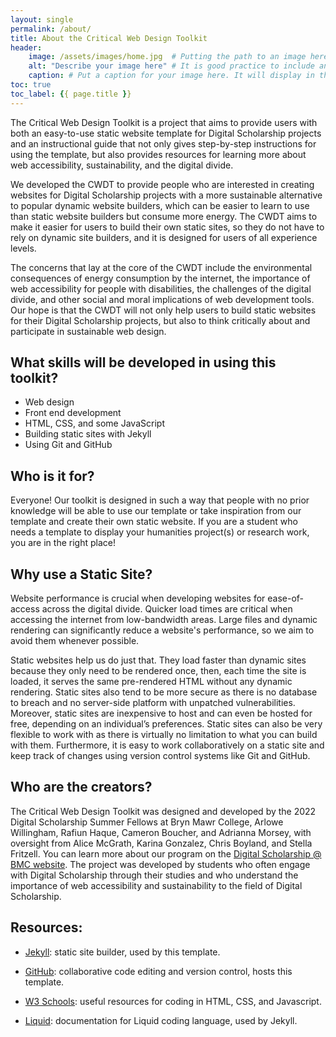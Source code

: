 ```yaml
---
layout: single
permalink: /about/
title: About the Critical Web Design Toolkit
header:
    image: /assets/images/home.jpg  # Putting the path to an image here will replace the header image.
    alt: "Describe your image here" # It is good practice to include an image desription as alt text.
    caption: # Put a caption for your image here. It will display in the bottom right corner of the image.
toc: true
toc_label: {{ page.title }}
---
```


The Critical Web Design Toolkit is a project that aims to provide users with both an easy-to-use static website template for Digital Scholarship projects and an instructional guide that not only gives step-by-step instructions for using the template, but also provides resources for learning more about web accessibility, sustainability, and the digital divide.

We developed the CWDT to provide people who are interested in creating websites for Digital Scholarship projects with a more sustainable alternative to popular dynamic website builders, which can be easier to learn to use than static website builders but consume more energy. The CWDT aims to make it easier for users to build their own static sites, so they do not have to rely on dynamic site builders, and it is designed for users of all experience levels.

The concerns that lay at the core of the CWDT include the environmental consequences of energy consumption by the internet, the importance of web accessibility for people with disabilities, the challenges of the digital divide, and other social and moral implications of web development tools. Our hope is that the CWDT will not only help users to build static websites for their Digital Scholarship projects, but also to think critically about and participate in sustainable web design.

## What skills will be developed in using this toolkit? 

- Web design  
- Front end development 
- HTML, CSS, and some JavaScript 
- Building static sites with Jekyll 
- Using Git and GitHub 

## Who is it for? 

Everyone! Our toolkit is designed in such a way that people with no prior knowledge will be able to use our template or take inspiration from our template and create their own static website. If you are a student who needs a template to display your humanities project(s) or research work, you are in the right place! 

## Why use a Static Site? 

Website performance is crucial when developing websites for ease-of-access across the digital divide. Quicker load times are critical when accessing the internet from low-bandwidth areas. Large files and dynamic rendering can significantly reduce a website's performance, so we aim to avoid them whenever possible. 

Static websites help us do just that. They load faster than dynamic sites because they only need to be rendered once, then, each time the site is loaded, it serves the same pre-rendered HTML without any dynamic rendering. Static sites also tend to be more secure as there is no database to breach and no server-side platform with unpatched vulnerabilities. Moreover, static sites are inexpensive to host and can even be hosted for free, depending on an individual’s preferences. Static sites can also be very flexible to work with as there is virtually no limitation to what you can build with them. Furthermore, it is easy to work collaboratively on a static site and keep track of changes using version control systems like Git and GitHub. 

## Who are the creators?  

The Critical Web Design Toolkit was designed and developed by the 2022 Digital Scholarship Summer Fellows at Bryn Mawr College, Arlowe Willingham, Rafiun Haque, Cameron Boucher, and Adrianna Morsey, with oversight from Alice McGrath, Karina Gonzalez, Chris Boyland, and Stella Fritzell. You can learn more about our program on the [Digital Scholarship @ BMC website](https://digitalscholarship.blogs.brynmawr.edu/digital-scholarship-summer-fellows-program/). The project was developed by students who often engage with Digital Scholarship through their studies and who understand the importance of web accessibility and sustainability to the field of Digital Scholarship.  

## Resources: 

- [Jekyll](https://jekyllrb.com/): static site builder, used by this template. 

- [GitHub](https://github.com/): collaborative code editing and version control, hosts this template.

- [W3 Schools](https://www.w3schools.com/): useful resources for coding in HTML, CSS, and Javascript.

- [Liquid](https://shopify.github.io/liquid/): documentation for Liquid coding language, used by Jekyll.
